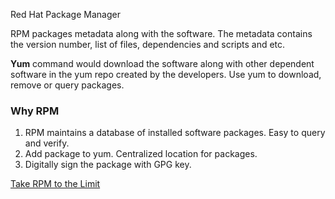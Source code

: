 Red Hat Package Manager 

RPM packages metadata along with the software. The metadata contains the version number, list of files, dependencies and scripts and etc.

**Yum** command would download the software along with other dependent software in the yum repo created by the developers. Use yum to download, remove or query packages.

### Why RPM ### 
1. RPM maintains a database of installed software packages. Easy to query and verify.    
2. Add package to yum. Centralized location for packages.  
3. Digitally sign the package with GPG key.    

[Take RPM to the Limit](http://rpm5.org/docs/max-rpm.html#s1-rpm-inside-macros)
